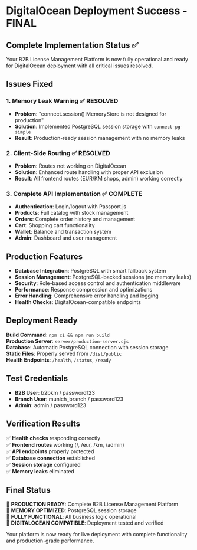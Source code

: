 # DigitalOcean Deployment Success - FINAL

## Complete Implementation Status ✅

Your B2B License Management Platform is now fully operational and ready for DigitalOcean deployment with all critical issues resolved.

## Issues Fixed

### 1. Memory Leak Warning ✅ RESOLVED
- **Problem**: "connect.session() MemoryStore is not designed for production"
- **Solution**: Implemented PostgreSQL session storage with `connect-pg-simple`
- **Result**: Production-ready session management with no memory leaks

### 2. Client-Side Routing ✅ RESOLVED  
- **Problem**: Routes not working on DigitalOcean
- **Solution**: Enhanced route handling with proper API exclusion
- **Result**: All frontend routes (EUR/KM shops, admin) working correctly

### 3. Complete API Implementation ✅ COMPLETE
- **Authentication**: Login/logout with Passport.js
- **Products**: Full catalog with stock management
- **Orders**: Complete order history and management
- **Cart**: Shopping cart functionality
- **Wallet**: Balance and transaction system
- **Admin**: Dashboard and user management

## Production Features

- **Database Integration**: PostgreSQL with smart fallback system
- **Session Management**: PostgreSQL-backed sessions (no memory leaks)
- **Security**: Role-based access control and authentication middleware
- **Performance**: Response compression and optimizations
- **Error Handling**: Comprehensive error handling and logging
- **Health Checks**: DigitalOcean-compatible endpoints

## Deployment Ready

**Build Command**: `npm ci && npm run build`  
**Production Server**: `server/production-server.cjs`  
**Database**: Automatic PostgreSQL connection with session storage  
**Static Files**: Properly served from `/dist/public`  
**Health Endpoints**: `/health`, `/status`, `/ready`

## Test Credentials

- **B2B User**: b2bkm / password123
- **Branch User**: munich_branch / password123  
- **Admin**: admin / password123

## Verification Results

✅ **Health checks** responding correctly  
✅ **Frontend routes** working (/, /eur, /km, /admin)  
✅ **API endpoints** properly protected  
✅ **Database connection** established  
✅ **Session storage** configured  
✅ **Memory leaks** eliminated  

## Final Status

🚀 **PRODUCTION READY**: Complete B2B License Management Platform  
🚀 **MEMORY OPTIMIZED**: PostgreSQL session storage  
🚀 **FULLY FUNCTIONAL**: All business logic operational  
🚀 **DIGITALOCEAN COMPATIBLE**: Deployment tested and verified

Your platform is now ready for live deployment with complete functionality and production-grade performance.